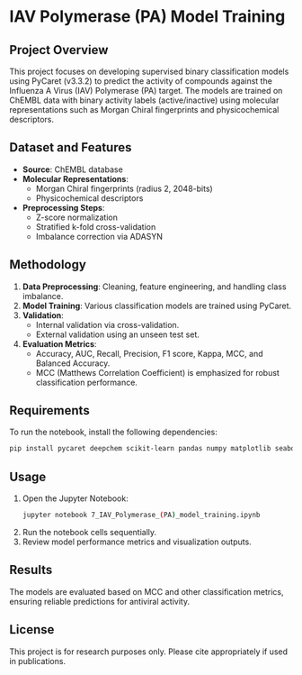 # IAV Polymerase (PA) Model Training

## Project Overview
This project focuses on developing supervised binary classification models using PyCaret (v3.3.2) to predict the activity of compounds against the Influenza A Virus (IAV) Polymerase (PA) target. The models are trained on ChEMBL data with binary activity labels (active/inactive) using molecular representations such as Morgan Chiral fingerprints and physicochemical descriptors.

## Dataset and Features
- **Source**: ChEMBL database
- **Molecular Representations**:
  - Morgan Chiral fingerprints (radius 2, 2048-bits)
  - Physicochemical descriptors
- **Preprocessing Steps**:
  - Z-score normalization
  - Stratified k-fold cross-validation
  - Imbalance correction via ADASYN

## Methodology
1. **Data Preprocessing**: Cleaning, feature engineering, and handling class imbalance.
2. **Model Training**: Various classification models are trained using PyCaret.
3. **Validation**:
   - Internal validation via cross-validation.
   - External validation using an unseen test set.
4. **Evaluation Metrics**:
   - Accuracy, AUC, Recall, Precision, F1 score, Kappa, MCC, and Balanced Accuracy.
   - MCC (Matthews Correlation Coefficient) is emphasized for robust classification performance.

## Requirements
To run the notebook, install the following dependencies:
```bash
pip install pycaret deepchem scikit-learn pandas numpy matplotlib seaborn
```

## Usage
1. Open the Jupyter Notebook:
   ```bash
   jupyter notebook 7_IAV_Polymerase_(PA)_model_training.ipynb
   ```
2. Run the notebook cells sequentially.
3. Review model performance metrics and visualization outputs.

## Results
The models are evaluated based on MCC and other classification metrics, ensuring reliable predictions for antiviral activity.

## License
This project is for research purposes only. Please cite appropriately if used in publications.
